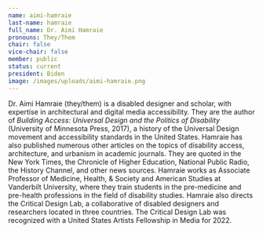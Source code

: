 ```yaml
---
name: aimi-hamraie
last-name: hamraie
full_name: Dr. Aimi Hamraie
pronouns: They/Them
chair: false
vice-chair: false
member: public
status: current
president: Biden
image: /images/uploads/aimi-hamraie.png
---
```

Dr. Aimi Hamraie (they/them) is a disabled designer and scholar, with expertise in architectural and digital media accessibility.  They are the author of *Building Access: Universal Design and the Politics of Disability* (University of Minnesota Press, 2017), a history of the Universal Design movement and accessibility standards in the United States.  Hamraie has also published numerous other articles on the topics of disability access, architecture, and urbanism in academic journals.  They are quoted in the New York Times, the Chronicle of Higher Education, National Public Radio, the History Channel, and other news sources. Hamraie works as Associate Professor of Medicine, Health, & Society and American Studies at Vanderbilt University, where they train students in the pre-medicine and pre-health professions in the field of disability studies.  Hamraie also directs the Critical Design Lab, a collaborative of disabled designers and researchers located in three countries.  The Critical Design Lab was recognized with a United States Artists Fellowship in Media for 2022. 
